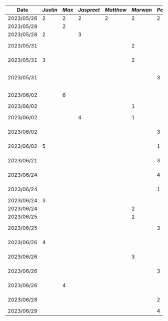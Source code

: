 | Date       | *Justin* | *Max* | *Jaspreet* | *Matthew* | *Marwan* | *Peter* | Task                 |
| ---------- | -------- | ----- | ---------- | --------- | -------- | ------- | -------------------- |
| 2023/05/26 |      2   |   2   |      2     |    2      |    2     | 2       | Meeting for proposal |
| 2023/05/28 |          |   2   |            |           |          |         | Making Figma Mockups |
| 2023/05/28 |    2     |       |      3     |           |          |         | Writing deliverable 1 |
| 2023/05/31 |          |       |            |           |     2    |         | Functional properties + user scenerios |
| 2023/05/31 |    3     |       |            |           |     2    |         | non-Functional properties|
| 2023/05/31 |          |       |            |           |         |    3     | Sequential diagram/justification/why mobile  |
| 2023/06/02 |          |   6   |            |           |          |         | Making New Figma Mockups |
| 2023/06/02 |          |       |            |           |     1    |         | Update user scenerios |
| 2023/06/02 |          |       |      4     |           |     1    |         | Setup and create base android project |
| 2023/06/02 |          |       |           |           |         |    3     | Finalize and submit deliverable 1 |
| 2023/06/02 |    5     |       |           |           |         |    1     | Write, Finalize and submit deliverable 2 |
| 2023/06/21 |          |       |            |           |          | 3       | Clean up repo and User Activity        |
| 2023/06/24 |          |       |            |           |          | 4       | User Activity groups fragments         |
| 2023/06/24 |          |       |            |           |          | 1       | User Activity profile fragments         |
| 2023/06/24 |     3    |       |            |           |          |        | Time-picker fragment         |
| 2023/06/24 |          |       |            |           |    2      |        | Decision fragment #1        |
| 2023/06/25 |          |       |            |           |    2      |        | Decision fragment #2        |
| 2023/06/25 |          |       |            |           |          |    3    | Meeting and merging code        |
| 2023/06/26 |     4    |       |            |           |          |        | Meeting + Completing code for demo         |
| 2023/06/26 |          |       |            |           |    3     |        | Meeting + Completing code for demo         |
| 2023/06/26 |          |       |            |           |          | 3       | Update pager and code clean up        |
| 2023/06/26 |          |   4   |            |           |          |        | Meeting + Completing code for demo         |
| 2023/06/28 |          |      |            |           |          | 2       | Deliverable 3 and meetings        |
| 2023/06/29 |          |      |            |           |          | 4       | Setup server        |

